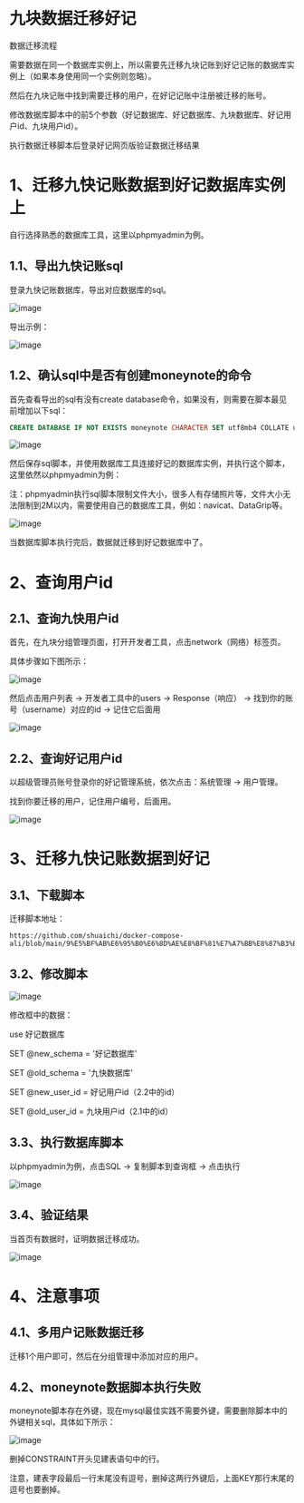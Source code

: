 # 九块数据迁移好记

数据迁移流程

需要数据在同一个数据库实例上，所以需要先迁移九块记账到好记记账的数据库实例上（如果本身使用同一个实例则忽略）。

然后在九块记账中找到需要迁移的用户，在好记记账中注册被迁移的账号。

修改数据库脚本中的前5个参数（好记数据库、好记数据库、九块数据库、好记用户id、九块用户id）。

执行数据迁移脚本后登录好记网页版验证数据迁移结果

# 1、迁移九快记账数据到好记数据库实例上

自行选择熟悉的数据库工具，这里以phpmyadmin为例。

## 1.1、导出九快记账sql

登录九快记账数据库，导出对应数据库的sql。

![image](assets/image-20250421234728-9pl2fjf.png)

导出示例：

![image](assets/image-20250421234821-b8n6nob.png)

## 1.2、确认sql中是否有创建moneynote的命令

首先查看导出的sql有没有create database命令，如果没有，则需要在脚本最见前增加以下sql：

```sql
CREATE DATABASE IF NOT EXISTS moneynote CHARACTER SET utf8mb4 COLLATE utf8mb4_unicode_ci;
```

![image](assets/image-20250421235508-yisavii.png)

然后保存sql脚本，并使用数据库工具连接好记的数据库实例，并执行这个脚本，这里依然以phpmyadmin为例：

注：phpmyadmin执行sql脚本限制文件大小，很多人有存储照片等，文件大小无法限制到2M以内，需要使用自己的数据库工具，例如：navicat、DataGrip等。

![image](assets/image-20250422000049-7a8mz7o.png)

当数据库脚本执行完后，数据就迁移到好记数据库中了。

# 2、查询用户id

## 2.1、查询九快用户id

首先，在九块分组管理页面，打开开发者工具，点击network（网络）标签页。

具体步骤如下图所示：

![image](assets/image-20250422001039-ezwwoyj.png)

然后点击用户列表 -> 开发者工具中的users -> Response（响应） -> 找到你的账号（username）对应的id -> 记住它后面用

![image](assets/image-20250422001627-ig2ml96.png)

## 2.2、查询好记用户id

以超级管理员账号登录你的好记管理系统，依次点击：系统管理 -> 用户管理。

找到你要迁移的用户，记住用户编号，后面用。

![image](assets/image-20250422002033-0ut7pmg.png)

# 3、迁移九快记账数据到好记

## 3.1、下载脚本

迁移脚本地址：

```url
https://github.com/shuaichi/docker-compose-ali/blob/main/9%E5%BF%AB%E6%95%B0%E6%8D%AE%E8%BF%81%E7%A7%BB%E8%87%B3%E5%A5%BD%E8%AE%B0.sql
```

## 3.2、修改脚本

![image](assets/image-20250422002420-9r4p8es.png)

修改框中的数据：

use 好记数据库

SET @new_schema = '好记数据库'

SET @old_schema = '九快数据库'

SET @new_user_id = 好记用户id（2.2中的id）

SET @old_user_id = 九块用户id（2.1中的id）

## 3.3、执行数据库脚本

以phpmyadmin为例，点击SQL -> 复制脚本到查询框 -> 点击执行

![image](assets/image-20250422002820-w3xbd2c.png)

## 3.4、验证结果

当首页有数据时，证明数据迁移成功。

![image](assets/image-20250422003341-22k7ksl.png)

# 4、注意事项

## 4.1、多用户记账数据迁移

迁移1个用户即可，然后在分组管理中添加对应的用户。

## 4.2、moneynote数据脚本执行失败

moneynote脚本存在外键，现在mysql最佳实践不需要外键，需要删除脚本中的外键相关sql，具体如下所示：

![image](assets/image-20250422004052-f3b1ysi.png)

删掉CONSTRAINT开头见建表语句中的行。

注意，建表字段最后一行末尾没有逗号，删掉这两行外键后，上面KEY那行末尾的逗号也要删掉。
